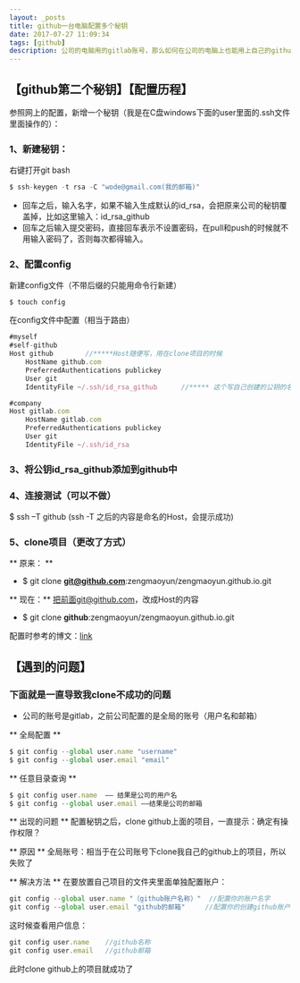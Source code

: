 ```yaml
---
layout: _posts
title: github一台电脑配置多个秘钥
date: 2017-07-27 11:09:34
tags: [github]
description: 公司的电脑用的gitlab账号，那么如何在公司的电脑上也能用上自己的github账号呢？这篇博客记录了我在公司电脑上配置github秘钥的过程，以及过程中遇到的问题。
---
```


## 【github第二个秘钥】【配置历程】

参照网上的配置，新增一个秘钥（我是在C盘windows下面的user里面的.ssh文件里面操作的）：
### 1、新建秘钥：
右键打开git bash 
``` javascript
$ ssh-keygen -t rsa -C "wode@gmail.com(我的邮箱)"
```
+ 回车之后，输入名字，如果不输入生成默认的id_rsa，会把原来公司的秘钥覆盖掉，比如这里输入：id_rsa_github
+ 回车之后输入提交密码，直接回车表示不设置密码，在pull和push的时候就不用输入密码了，否则每次都得输入。

### 2、配置config
新建config文件（不带后缀的只能用命令行新建）
```
$ touch config
```

在config文件中配置（相当于路由）
``` javascript
#myself
#self-github
Host github        //*****Host随便写，用在clone项目的时候
    HostName github.com
    PreferredAuthentications publickey
    User git
    IdentityFile ~/.ssh/id_rsa_github      //***** 这个写自己创建的公钥的名字

#company
Host gitlab.com
    HostName gitlab.com
    PreferredAuthentications publickey
    User git
    IdentityFile ~/.ssh/id_rsa

```
### 3、将公钥id_rsa_github添加到github中
### 4、连接测试（可以不做）
$ ssh –T github (ssh -T 之后的内容是命名的Host，会提示成功)
### 5、clone项目（更改了方式）
** 原来： **
+ $ git clone **git@github.com**:zengmaoyun/zengmaoyun.github.io.git

** 现在：**
把前面git@github.com，改成Host的内容
+ $ git clone **github**:zengmaoyun/zengmaoyun.github.io.git

配置时参考的博文：[link](https://segmentfault.com/a/1190000009572470)


## 【遇到的问题】
### 下面就是一直导致我clone不成功的问题
+ 公司的账号是gitlab，之前公司配置的是全局的账号（用户名和邮箱）

** 全局配置 **
``` javascript 
$ git config --global user.name "username"
$ git config --global user.email "email"
```

** 任意目录查询 **
``` javascript
$ git config user.name  —— 结果是公司的用户名
$ git config --global user.email ——结果是公司的邮箱
```

** 出现的问题 **
配置秘钥之后，clone github上面的项目，一直提示：确定有操作权限？

** 原因 **
全局账号：相当于在公司账号下clone我自己的github上的项目，所以失败了

** 解决方法 **
 在要放置自己项目的文件夹里面单独配置账户：
 ``` javascript
git config --global user.name "（github账户名称）"  //配置你的账户名字
git config --global user.email "github的邮箱"     //配置你的创建github账户的邮箱
```
这时候查看用户信息：
 ``` javascript
git config user.name    //github名称
git config user.email   //github邮箱
```

此时clone github上的项目就成功了
